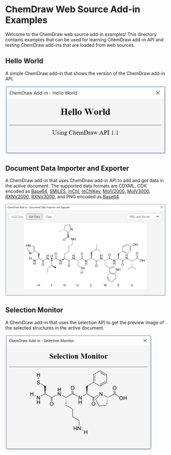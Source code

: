 # ChemDraw Web Source Add-in Examples

Welcome to the ChemDraw web source add-in examples! This directory contains examples that can be used for learning ChemDraw add-in API and testing ChemDraw add-ins that are loaded from web sources.

## Hello World

A simple ChemDraw add-in that shows the version of the ChemDraw add-in API.

![Hello World](./README-Images/hello-world.png)

## Document Data Importer and Exporter

A ChemDraw add-in that uses ChemDraw add-in API to add and get data in the active document. The supported data formats are CDXML, CDX encoded as [Base64](https://en.wikipedia.org/wiki/Base64), [SMILES](http://www.daylight.com/dayhtml/doc/theory/theory.smiles.html), [InChI](https://iupac.org/who-we-are/divisions/division-details/inchi/), [InChIKey](https://iupac.org/who-we-are/divisions/division-details/inchi/), [MolV2000](http://accelrys.com/products/collaborative-science/biovia-draw/ctfile-no-fee.html), [MolV3000](http://accelrys.com/products/collaborative-science/biovia-draw/ctfile-no-fee.html), [RXNV2000](http://accelrys.com/products/collaborative-science/biovia-draw/ctfile-no-fee.html), [RXNV3000](http://accelrys.com/products/collaborative-science/biovia-draw/ctfile-no-fee.html), and PNG encoded as [Base64](https://en.wikipedia.org/wiki/Base64).

![Document Data Importer and Exporter](./README-Images/document-data-importer-and-exporter.png)

## Selection Monitor

A ChemDraw add-in that uses the selection API to get the preview image of the selected structures in the active document.

![Selection Monitor](./README-Images/selection-monitor.png)